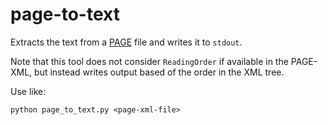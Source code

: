 # page-to-text
Extracts the text from a [PAGE](http://primaresearch.org/publications/ICPR2010_Pletschacher_PAGE) file and writes it to `stdout`.

Note that this tool does not consider `ReadingOrder` if available in the PAGE-XML, but instead writes output based of the order in the XML tree.

Use like:

    python page_to_text.py <page-xml-file>
